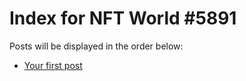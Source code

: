 # Index for NFT World #5891
Posts will be displayed in the order below:

- [Your first post](./001-first.md)

